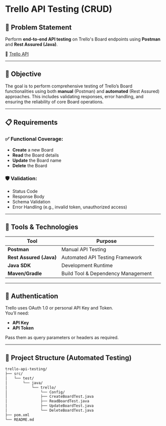 # Trello API Testing (CRUD)

## 🚀 Problem Statement

Perform **end-to-end API testing** on Trello's Board endpoints using **Postman** and **Rest Assured (Java)**.

🔗 [Trello API](https://trello.com/)

---

## 🎯 Objective

The goal is to perform comprehensive testing of Trello’s Board functionalities using both **manual** (Postman) and **automated** (Rest Assured) approaches. This includes validating responses, error handling, and ensuring the reliability of core Board operations.

---

## 📋 Requirements

### ✅ Functional Coverage:
- **Create** a new Board  
- **Read** the Board details  
- **Update** the Board name  
- **Delete** the Board  

### 🛡️ Validation:
- Status Code
- Response Body
- Schema Validation
- Error Handling (e.g., invalid token, unauthorized access)

---

## 🧰 Tools & Technologies

| Tool           | Purpose                                |
|----------------|----------------------------------------|
| **Postman**    | Manual API Testing                     |
| **Rest Assured (Java)** | Automated API Testing Framework    |
| **Java SDK**   | Development Runtime                    |
| **Maven/Gradle** | Build Tool & Dependency Management    |

---

## 🔐 Authentication

Trello uses OAuth 1.0 or personal API Key and Token.  
You’ll need:
- **API Key**
- **API Token**

Pass them as query parameters or headers as required.

---

## 📁 Project Structure (Automated Testing)

```bash
trello-api-testing/
├── src/
│   └── test/
│       └── java/
│           └── trello/
│               └── Config/
│               ├── CreateBoardTest.java
│               ├── ReadBoardTest.java
│               ├── UpdateBoardTest.java
│               └── DeleteBoardTest.java
├── pom.xml 
└── README.md

